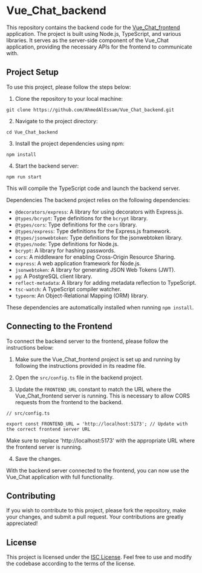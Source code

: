 # Vue_Chat_backend
This repository contains the backend code for the [Vue_Chat_frontend](https://github.com/AhmedAlEssam/VueChatFrontend  "Could be not uploaded yet") application. The project is built using Node.js, TypeScript, and various libraries. It serves as the server-side component of the Vue_Chat application, providing the necessary APIs for the frontend to communicate with.

## Project Setup

To use this project, please follow the steps below:

1. Clone the repository to your local machine:

```
git clone https://github.com/AhmedAlEssam/Vue_Chat_backend.git
``` 

2. Navigate to the project directory:

```
cd Vue_Chat_backend
```

3. Install the project dependencies using npm:

```
npm install
```

4. Start the backend server:

```
npm run start
```

This will compile the TypeScript code and launch the backend server.

Dependencies
The backend project relies on the following dependencies:

- ``@decorators/express``: A library for using decorators with Express.js.
- ``@types/bcrypt``: Type definitions for the ``bcrypt`` library.
- ``@types/cors``: Type definitions for the ``cors`` library.
- ``@types/express``: Type definitions for the Express.js framework.
- ``@types/jsonwebtoken``: Type definitions for the jsonwebtoken library.
- ``@types/node``: Type definitions for Node.js.
- ``bcrypt``: A library for hashing passwords.
- ``cors``: A middleware for enabling Cross-Origin Resource Sharing.
- ``express``: A web application framework for Node.js.
- ``jsonwebtoken``: A library for generating JSON Web Tokens (JWT).
- ``pg``: A PostgreSQL client library.
- ``reflect-metadata``: A library for adding metadata reflection to TypeScript.
- ``tsc-watch``: A TypeScript compiler watcher.
- ``typeorm``: An Object-Relational Mapping (ORM) library.


These dependencies are automatically installed when running ``npm install``.

## Connecting to the Frontend

To connect the backend server to the frontend, please follow the instructions below:

1. Make sure the Vue_Chat_frontend project is set up and running by following the instructions provided in its readme file.

2. Open the ``src/config.ts`` file in the backend project.

3. Update the ``FRONTEND_URL`` constant to match the URL where the Vue_Chat_frontend server is running. This is necessary to allow CORS requests from the frontend to the backend.

```
// src/config.ts

export const FRONTEND_URL = 'http://localhost:5173'; // Update with the correct frontend server URL
```

Make sure to replace 'http://localhost:5173' with the appropriate URL where the frontend server is running.

4. Save the changes.

With the backend server connected to the frontend, you can now use the Vue_Chat application with full functionality.

## Contributing
If you wish to contribute to this project, please fork the repository, make your changes, and submit a pull request. Your contributions are greatly appreciated!

## License
This project is licensed under the [ISC License](/LICENSE). Feel free to use and modify the codebase according to the terms of the license.
